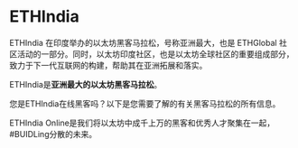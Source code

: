 # 

# ETHIndia

ETHIndia 在印度举办的以太坊黑客马拉松，号称亚洲最大，也是 ETHGlobal 社区活动的一部分。同时，以太坊印度社区，也是以太坊全球社区的重要组成部分，致力于下一代互联网的构建，帮助其在亚洲拓展和落实。

‎ETHIndia是‎**‎亚洲最大的以太坊黑客马拉松‎**‎。‎

您是ETHIndia在线黑客吗？以下是您需要了解的有关黑客马拉松的所有信息。

ETHIndia Online是我们将以太坊中成千上万的黑客和优秀人才聚集在一起，#BUIDLing分散的未来。

